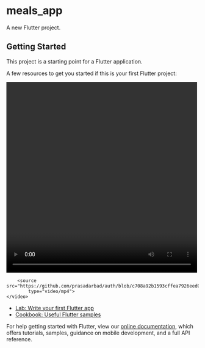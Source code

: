 # meals_app

A new Flutter project.

## Getting Started

This project is a starting point for a Flutter application.

A few resources to get you started if this is your first Flutter project:

<video width="500px" height="500px" 
        controls="controls"> 
          
        <source src="https://github.com/prasadarbad/auth/blob/c708a92b1593cffea7926eed03891b01b706ca01/VN20220317_170756%20(1).mp4" 
            type="video/mp4"> 
    </video> 

- [Lab: Write your first Flutter app](https://flutter.dev/docs/get-started/codelab)
- [Cookbook: Useful Flutter samples](https://flutter.dev/docs/cookbook)

For help getting started with Flutter, view our
[online documentation](https://flutter.dev/docs), which offers tutorials,
samples, guidance on mobile development, and a full API reference.
